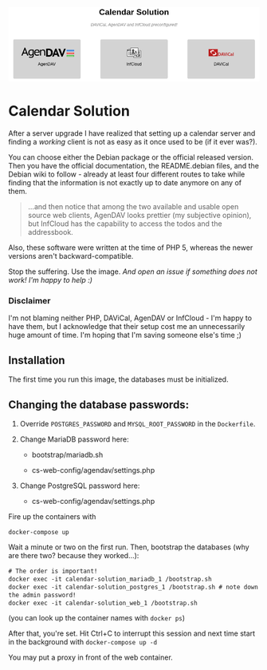 ![screenshot](screenshot.png)



# Calendar Solution

After a server upgrade I have realized that setting up a calendar server and finding a *working* client is not as easy as it once used to be (if it ever was?).

You can choose either the Debian package or the official released version. Then you have the official documentation, the README.debian files, and the Debian wiki to follow - already at least four different routes to take while finding that the information is not exactly up to date anymore on any of them.

> ...and then notice that among the two available and usable open source web clients, AgenDAV looks prettier (my subjective opinion), but InfCloud has the capability to access the todos and the addressbook.

Also, these software were written at the time of PHP 5, whereas the newer versions aren't backward-compatible.

Stop the suffering. Use the image. *And open an issue if something does not work! I'm happy to help :)* 

### Disclaimer

I'm not blaming neither PHP, DAViCal, AgenDAV or InfCloud - I'm happy to have them, but I acknowledge that their setup cost me an unnecessarily huge amount of time. I'm hoping that I'm saving someone else's time ;)

## Installation

The first time you run this image, the databases must be initialized.

## Changing the database passwords:

1. Override `POSTGRES_PASSWORD` and `MYSQL_ROOT_PASSWORD` in the `Dockerfile`. 

2. Change MariaDB password here:

   * bootstrap/mariadb.sh

   * cs-web-config/agendav/settings.php

3. Change PostgreSQL password here:

   * cs-web-config/agendav/settings.php

Fire up the containers with

```
docker-compose up
```

Wait a minute or two on the first run. Then, bootstrap the databases (why are there two? because they worked...):

```
# The order is important!
docker exec -it calendar-solution_mariadb_1 /bootstrap.sh
docker exec -it calendar-solution_postgres_1 /bootstrap.sh # note down the admin password!
docker exec -it calendar-solution_web_1 /bootstrap.sh
```

(you can look up the container names with `docker ps`)

After that, you're set. Hit Ctrl+C to interrupt this session and next time start in the background with `docker-compose up -d`

You may put a proxy in front of the web container.
